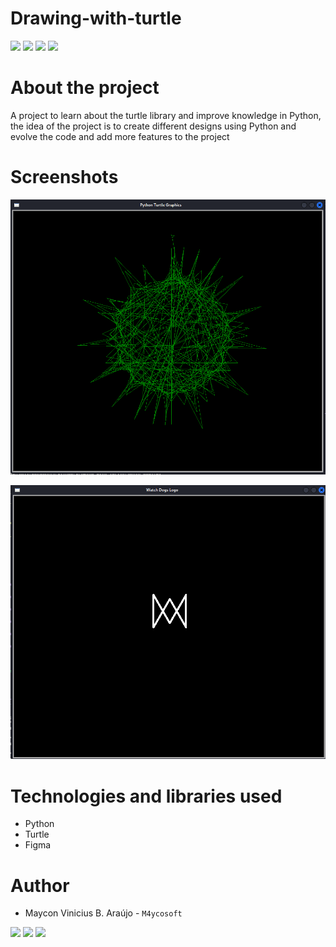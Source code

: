 # Drawing-with-turtle

<a href="#"><img src="https://img.shields.io/github/license/Ileriayo/markdown-badges?style=for-the-badge"></a>
<a href="#"><img src="https://img.shields.io/badge/GitHub-100000?style=for-the-badge&logo=github&logoColor=white"></a>
<a href="#"><img src="https://img.shields.io/badge/Kali_Linux-557C94?style=for-the-badge&logo=kali-linux&logoColor=white"></a>
<a href="#"><img src="https://img.shields.io/badge/Python-3776AB?style=for-the-badge&logo=python&logoColor=white"></a>

# About the project
 A project to learn about the turtle library and improve knowledge in Python, the idea of the project is to create different designs using Python and evolve the code and add more features to the project

# Screenshots

![img1](/img/Screenshot_V.png)

![img2](/img/Screenshot_WD.png)

# Technologies and libraries used
- Python
- Turtle
- Figma


# Author

- Maycon Vinicius B. Araújo - ``M4ycosoft``

<a href="https://www.linkedin.com/in/mayconaraujo-tech/" target="_blank"><img src="https://img.shields.io/badge/-LinkedIn-%230077B5?style=for-the-badge&logo=linkedin&logoColor=white" target="_blank"></a>
<a href="https://instagram.com/mayconaraujo.tech" target="_blank"><img src="https://img.shields.io/badge/-Instagram-%23E4405F?style=for-the-badge&logo=instagram&logoColor=white" target="_blank"></a>
<a href = "mailto:mayconvbatista84@gmail.com"><img src="https://img.shields.io/badge/Gmail-D14836?style=for-the-badge&logo=gmail&logoColor=white"></a>
